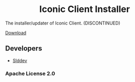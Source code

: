 <h1 align="center">Iconic Client Installer</h1>

The installer/updater of Iconic Client. (DISCONTINUED)

[Download](https://download.iconicclient.tk)

## Developers

- [Slddev](https://github.com/Slddev)

### Apache License 2.0
